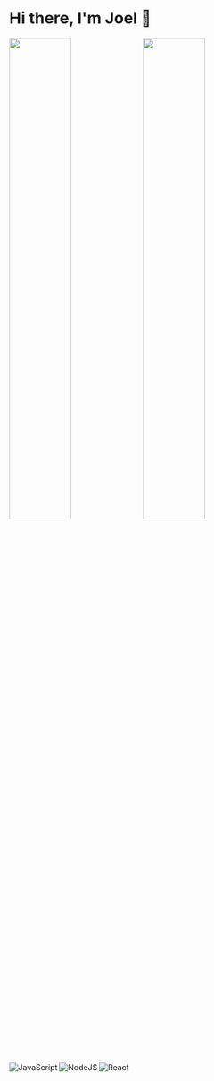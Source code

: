 # Hi there, I'm Joel 👋

<img align="left" width="47%" src="https://github-readme-stats.vercel.app/api?username=joelfolske&show_icons=true&theme=radical" />
<img align="left" width="47%" src="https://github-readme-stats.vercel.app/api/top-langs/?username=joelfolske&layout=compact)](https://github.com/anuraghazra/github-readme-stats" />

<img align="left" alt="JavaScript" src="https://img.shields.io/badge/javascript-%23323330.svg?style=for-the-badge&logo=javascript&logoColor=%23F7DF1E"/>

<img align="left" alt="NodeJS" src="https://img.shields.io/badge/node.js-%2343853D.svg?style=for-the-badge&logo=node-dot-js&logoColor=white"/>

<img alt="React" src="https://img.shields.io/badge/react-%2320232a.svg?style=for-the-badge&logo=react&logoColor=%2361DAFB"/>

